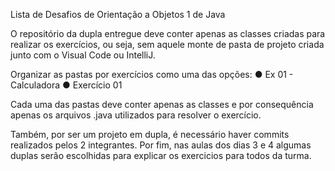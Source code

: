  Lista de Desafios de Orientação a Objetos 1 de Java
 
O repositório da dupla entregue deve conter apenas as classes criadas para realizar os exercícios,
ou seja, sem aquele monte de pasta de projeto criada junto com o Visual Code ou IntelliJ.

Organizar as pastas por exercícios como uma das opções:
● Ex 01 - Calculadora
● Exercício 01

Cada uma das pastas deve conter apenas as classes e por consequência apenas os arquivos .java
utilizados para resolver o exercício.

Também, por ser um projeto em dupla, é necessário haver commits realizados pelos 2 integrantes.
Por fim, nas aulas dos dias 3 e 4 algumas duplas serão escolhidas para explicar os exercicios para
todos da turma.
